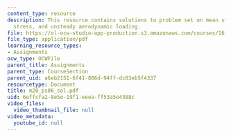 ```yaml
---
content_type: resource
description: This resource contains solutions to problem set on mean stress, cyclic
  stress, and unsteady aerodynamic loading.
file: https://ol-ocw-studio-app-production.s3.amazonaws.com/courses/16-01-unified-engineering-i-ii-iii-iv-fall-2005-spring-2006/6effcfa28e5e19f1eeeaff53a5e4388c_m20_ps06_sol.pdf
file_type: application/pdf
learning_resource_types:
- Assignments
ocw_type: OCWFile
parent_title: Assignments
parent_type: CourseSection
parent_uid: a6eb2151-6f41-806d-94ff-dc83eb5f4337
resourcetype: Document
title: m20_ps06_sol.pdf
uid: 6effcfa2-8e5e-19f1-eeea-ff53a5e4388c
video_files:
  video_thumbnail_file: null
video_metadata:
  youtube_id: null
---
```

